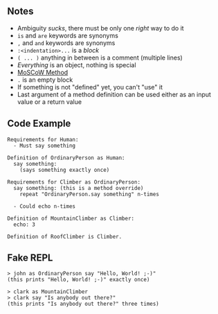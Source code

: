 Notes
-----

* Ambiguity *sucks*, there must be only one _right_ way to do it
* `is` and `are` keywords are synonyms
* `,` and `and` keywords are synonyms
* `:<indentation>...` is a _block_
* `( ... )` anything in between is a comment (multiple lines)
* _Everything_ is an object, nothing is special
* [MoSCoW Method](http://www.projectsmart.co.uk/moscow-method.php)
* `.` is an empty block
* If something is not "defined" yet, you can't "use" it
* Last argument of a method definition can be used either as an input value or a return value

Code Example
------------

```
Requirements for Human:
  - Must say something

Definition of OrdinaryPerson as Human:
  say something:
    (says something exactly once)

Requirements for Climber as OrdinaryPerson:
  say something: (this is a method override)
    repeat "OrdinaryPerson.say something" n-times

  - Could echo n-times

Definition of MountainClimber as Climber:
  echo: 3

Definition of RoofClimber is Climber.
```

Fake REPL
---------

```
> john as OrdinaryPerson say "Hello, World! ;-)"
(this prints "Hello, World! ;-)" exactly once)

> clark as MountainClimber
> clark say "Is anybody out there?"
(this prints "Is anybody out there?" three times)
```
